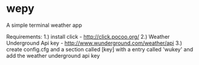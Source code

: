 # wepy
A simple terminal weather app

Requirements:
1.) install click - http://click.pocoo.org/
2.) Weather Underground Api key - http://www.wunderground.com/weather/api
3.) create config.cfg and a section called [key] with a entry called 'wukey' and add the weather underground api key
